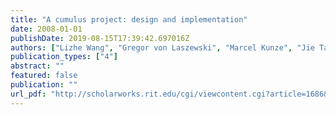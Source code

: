 ```yaml
---
title: "A cumulus project: design and implementation"
date: 2008-01-01
publishDate: 2019-08-15T17:39:42.697016Z
authors: ["Lizhe Wang", "Gregor von Laszewski", "Marcel Kunze", "Jie Tao"]
publication_types: ["4"]
abstract: ""
featured: false
publication: ""
url_pdf: "http://scholarworks.rit.edu/cgi/viewcontent.cgi?article=1686&context=article"
---
```


